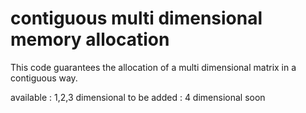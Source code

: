 # contiguous multi dimensional memory allocation
This code guarantees the allocation of a multi dimensional matrix in a contiguous way.

available :
	1,2,3 dimensional
to be added :
	4 dimensional soon

